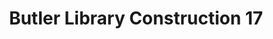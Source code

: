 ---
pid: '88'
_date: 7-Dec-32
derivativo_link: https://derivativo-3.library.columbia.edu/iiif/2/ldpd:341031/
dlc_link: https://dlc.library.columbia.edu/catalog/cul:zgmsbcc2v6
format: photographs
iiif_json: https://derivativo-3.library.columbia.edu/iiif/2/ldpd:341031/info.json
name: Beals, A. Tennyson
native_jpg: https://derivativo-3.library.columbia.edu/iiif/2/ldpd:341031/full/!768,768/0/native.jpg
shelf_location: Box no. Box 162, Folder no. Folder 11 (Buildings & Grounds - Morningside
  - Butler Library, Construction 1932), Historical Photograph Collection
subjects: Academic libraries; New York (N.Y.); Butler Library
summary: Butler Library construction, 7 December 1932.
title: Butler Library Construction 17
permalink: /photos/88/
layout: photo-page
---